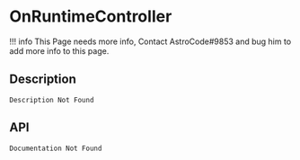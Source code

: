 # OnRuntimeController

!!! info
    This Page needs more info, Contact AstroCode#9853 and bug him to add more info to this page.

## Description

    Description Not Found

## API

    Documentation Not Found
